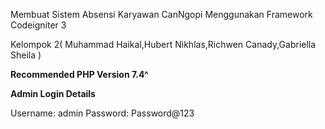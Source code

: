 Membuat Sistem Absensi Karyawan CanNgopi Menggunakan Framework Codeigniter 3

Kelompok 2( Muhammad Haikal,Hubert Nikhlas,Richwen Canady,Gabriella Sheila )


**Recommended PHP Version 7.4^**



**Admin Login Details**



Username: admin
Password: Password@123



